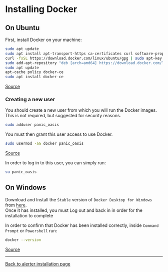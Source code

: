# Installing Docker

## On Ubuntu
First, install Docker on your machine:
```bash
sudo apt update
sudo apt install apt-transport-https ca-certificates curl software-properties-common
curl -fsSL https://download.docker.com/linux/ubuntu/gpg | sudo apt-key add -
sudo add-apt-repository "deb [arch=amd64] https://download.docker.com/linux/ubuntu bionic stable"
sudo apt update
apt-cache policy docker-ce
sudo apt install docker-ce
```
[Source](https://www.digitalocean.com/community/tutorials/how-to-install-and-use-docker-on-ubuntu-18-04#step-1-%E2%80%94-installing-docker)

### Creating a new user
You should create a new user from which you will run the Docker images. This is not required, but suggested for security reasons.
```bash
sudo adduser panic_oasis
```

You must then grant this user access to use Docker.
```bash
sudo usermod -aG docker panic_oasis
```
[Source](https://www.digitalocean.com/community/tutorials/how-to-install-and-use-docker-on-ubuntu-18-04#step-2-%E2%80%94-executing-the-docker-command-without-sudo-\(optional\))

In order to log in to this user, you can simply run:
```bash
su panic_oasis
```

## On Windows
Download and Install the `Stable` version of `Docker Desktop for Windows` from [here](https://hub.docker.com/editions/community/docker-ce-desktop-windows).\
Once it has installed, you must Log out and back in in order for the installation to complete

In order to confirm that Docker has been installed correctly, inside `Command Prompt` or `Powershell` run:
```bash
docker --version
```
[Source](https://docs.docker.com/docker-for-windows/)

---
[Back to alerter installation page](INSTALL_AND_RUN.md)